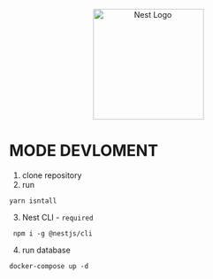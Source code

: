<p align="center">
  <a href="http://nestjs.com/" target="blank"><img src="https://nestjs.com/img/logo-small.svg" width="200" alt="Nest Logo" /></a>
</p>

[circleci-image]: https://img.shields.io/circleci/build/github/nestjs/nest/master?token=abc123def456
[circleci-url]: https://circleci.com/gh/nestjs/nest

# MODE DEVLOMENT

1. clone repository
2. run
```
yarn isntall 
```
3. Nest CLI - `required`
```
 npm i -g @nestjs/cli
```
4. run database
```
docker-compose up -d
```

